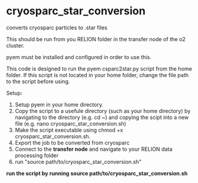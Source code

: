 # cryosparc_star_conversion
converts cryosparc particles to .star files

This should be run from you RELION folder in the transfer node of the o2 cluster.

pyem must be installed and configured in order to use this.

This code is designed to run the pyem csparc2star.py script from the home folder. If this script is not located in your home folder, change the file path to the script before using.

Setup:
1. Setup pyem in your home directory.
2. Copy the script to a usefule directory (such as your home directory) by navigating to the directory (e.g. cd ~) and copying the scipt into a new file (e.g. nano cryosparc_star_conversion.sh)
3. Make the script executable using chmod +x cryosparc_star_conversion.sh.
4. Export the job to be converted from cryosparc
5. Connect to the **transfer node** and navigate to your RELION data processing folder
6. run "source path/to/cryosparc_star_conversion.sh"

**run the script by running source path/to/cryosparc_star_conversion.sh**

